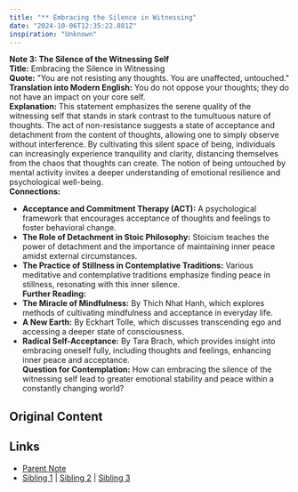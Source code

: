 ```yaml
---
title: "** Embracing the Silence in Witnessing"
date: "2024-10-06T12:35:22.881Z"
inspiration: "Unknown"
---
```


  
**Note 3: The Silence of the Witnessing Self**  
**Title:** Embracing the Silence in Witnessing  
**Quote:** "You are not resisting any thoughts. You are unaffected, untouched."  
**Translation into Modern English:** You do not oppose your thoughts; they do not have an impact on your core self.  
**Explanation:** This statement emphasizes the serene quality of the witnessing self that stands in stark contrast to the tumultuous nature of thoughts. The act of non-resistance suggests a state of acceptance and detachment from the content of thoughts, allowing one to simply observe without interference. By cultivating this silent space of being, individuals can increasingly experience tranquility and clarity, distancing themselves from the chaos that thoughts can create. The notion of being untouched by mental activity invites a deeper understanding of emotional resilience and psychological well-being.  
**Connections:**  
- **Acceptance and Commitment Therapy (ACT):** A psychological framework that encourages acceptance of thoughts and feelings to foster behavioral change.  
- **The Role of Detachment in Stoic Philosophy:** Stoicism teaches the power of detachment and the importance of maintaining inner peace amidst external circumstances.  
- **The Practice of Stillness in Contemplative Traditions:** Various meditative and contemplative traditions emphasize finding peace in stillness, resonating with this inner silence.  
**Further Reading:**  
- **The Miracle of Mindfulness:** By Thich Nhat Hanh, which explores methods of cultivating mindfulness and acceptance in everyday life.  
- **A New Earth:** By Eckhart Tolle, which discusses transcending ego and accessing a deeper state of consciousness.  
- **Radical Self-Acceptance:** By Tara Brach, which provides insight into embracing oneself fully, including thoughts and feelings, enhancing inner peace and acceptance.  
**Question for Contemplation:** How can embracing the silence of the witnessing self lead to greater emotional stability and peace within a constantly changing world?  



## Original Content



## Links

- [Parent Note](/parent-note.md)
- [Sibling 1](/zettel1.md) | [Sibling 2](/zettel2.md) | [Sibling 3](/zettel3.md)
